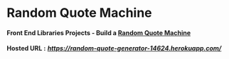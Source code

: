 # Random Quote Machine

#### Front End Libraries Projects - Build a [Random Quote Machine](https://www.freecodecamp.org/learn/front-end-libraries/front-end-libraries-projects/build-a-random-quote-machine)

**Hosted URL :** ***https://random-quote-generator-14624.herokuapp.com/***